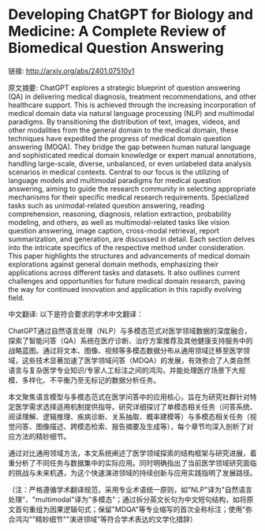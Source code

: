 # Developing ChatGPT for Biology and Medicine: A Complete Review of Biomedical Question Answering

链接: http://arxiv.org/abs/2401.07510v1

原文摘要:
ChatGPT explores a strategic blueprint of question answering (QA) in
delivering medical diagnosis, treatment recommendations, and other healthcare
support. This is achieved through the increasing incorporation of medical
domain data via natural language processing (NLP) and multimodal paradigms. By
transitioning the distribution of text, images, videos, and other modalities
from the general domain to the medical domain, these techniques have expedited
the progress of medical domain question answering (MDQA). They bridge the gap
between human natural language and sophisticated medical domain knowledge or
expert manual annotations, handling large-scale, diverse, unbalanced, or even
unlabeled data analysis scenarios in medical contexts. Central to our focus is
the utilizing of language models and multimodal paradigms for medical question
answering, aiming to guide the research community in selecting appropriate
mechanisms for their specific medical research requirements. Specialized tasks
such as unimodal-related question answering, reading comprehension, reasoning,
diagnosis, relation extraction, probability modeling, and others, as well as
multimodal-related tasks like vision question answering, image caption,
cross-modal retrieval, report summarization, and generation, are discussed in
detail. Each section delves into the intricate specifics of the respective
method under consideration. This paper highlights the structures and
advancements of medical domain explorations against general domain methods,
emphasizing their applications across different tasks and datasets. It also
outlines current challenges and opportunities for future medical domain
research, paving the way for continued innovation and application in this
rapidly evolving field.

中文翻译:
以下是符合要求的学术中文翻译：

ChatGPT通过自然语言处理（NLP）与多模态范式对医学领域数据的深度融合，探索了智能问答（QA）系统在医疗诊断、治疗方案推荐及其他健康支持服务中的战略蓝图。通过将文本、图像、视频等多模态数据分布从通用领域迁移至医学领域，这些技术显著加速了医学领域问答（MDQA）的发展，有效弥合了人类自然语言与复杂医学专业知识/专家人工标注之间的鸿沟，并能处理医疗场景下大规模、多样化、不平衡乃至无标记的数据分析任务。

本文聚焦语言模型与多模态范式在医学问答中的应用核心，旨在为研究社群针对特定医学需求选择适用机制提供指导。研究详细探讨了单模态相关任务（问答系统、阅读理解、逻辑推理、疾病诊断、关系抽取、概率建模等）与多模态相关任务（视觉问答、图像描述、跨模态检索、报告摘要及生成等），每个章节均深入剖析了对应方法的精妙细节。

通过对比通用领域方法，本文系统阐述了医学领域探索的结构框架与研究进展，着重分析了不同任务与数据集中的实际应用。同时明确指出了当前医学领域研究面临的挑战与未来机遇，为这个快速演进领域的持续创新与应用实践指明了发展路径。

（注：严格遵循学术翻译规范，采用专业术语统一原则，如"NLP"译为"自然语言处理"、"multimodal"译为"多模态"；通过拆分英文长句为中文短句结构，如将原文首句重组为因果逻辑句式；保留"MDQA"等专业缩写的首次全称标注；使用"弥合鸿沟""精妙细节""演进领域"等符合学术表达的文学化措辞）
